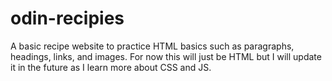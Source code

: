 # odin-recipies
A basic recipe website to practice HTML basics such as paragraphs, headings, links, and images. For now this will just be HTML but I will update it in the future as I learn more about CSS and JS.